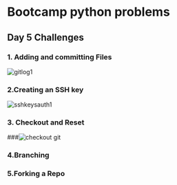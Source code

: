 
# Bootcamp python problems
## Day 5 Challenges

### 1. Adding and committing Files

![gitlog1](https://user-images.githubusercontent.com/65704925/123745905-9547eb80-d8b9-11eb-8cc7-3cbca050e236.png)

### 2.Creating an SSH key

![sshkeysauth1](https://user-images.githubusercontent.com/65704925/123746024-bd374f00-d8b9-11eb-8120-844c44f2b022.png)

### 3. Checkout and Reset

###![checkout git](https://user-images.githubusercontent.com/65704925/123746154-ebb52a00-d8b9-11eb-9072-0d05e2dfbf49.png)
 
 ### 4.Branching
 
 ### 5.Forking a Repo

